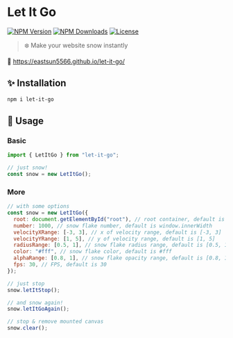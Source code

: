# Let It Go

[![NPM Version](https://img.shields.io/npm/v/let-it-go.svg?style=for-the-badge)](https://www.npmjs.com/package/let-it-go)
[![NPM Downloads](https://img.shields.io/npm/dt/let-it-go.svg?style=for-the-badge)](https://www.npmjs.com/package/let-it-go)
[![License](https://img.shields.io/github/license/EastSun5566/let-it-go.svg?style=for-the-badge)](https://www.npmjs.com/package/let-it-go)

> ❄️ Make your website snow instantly

🔗 <https://eastsun5566.github.io/let-it-go/>

## ✨ Installation

```sh
npm i let-it-go
```

## 🚀 Usage

### Basic

```js
import { LetItGo } from "let-it-go";

// just snow!
const snow = new LetItGo();
```

### More

```js
// with some options
const snow = new LetItGo({
  root: document.getElementById("root"), // root container, default is document.body
  number: 1000, // snow flake number, default is window.innerWidth
  velocityXRange: [-3, 3], // x of velocity range, default is [-3, 3]
  velocityYRange: [1, 5], // y of velocity range, default is [1, 5]
  radiusRange: [0.5, 1], // snow flake radius range, default is [0.5, 1]
  color: "#fff", // snow flake color, default is #fff
  alphaRange: [0.8, 1], // snow flake opacity range, default is [0.8, 1]
  fps: 30, // FPS, default is 30
});

// just stop
snow.letItStop();

// and snow again!
snow.letItGoAgain();

// stop & remove mounted canvas
snow.clear();
```
